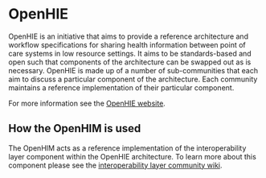 # OpenHIE

OpenHIE is an initiative that aims to provide a reference architecture and workflow specifications for sharing health information between point of care systems in low resource settings. It aims to be standards-based and open such that components of the architecture can be swapped out as is necessary. OpenHIE is made up of a number of sub-communities that each aim to discuss a particular component of the architecture. Each community maintains a reference implementation of their particular component.

For more information see the [OpenHIE website](http://ohie.org/).

## How the OpenHIM is used

The OpenHIM acts as a reference implementation of the interoperability layer component within the OpenHIE architecture. To learn more about this component please see the [interoperability layer community wiki](https://wiki.ohie.org/display/SUB/Interoperability+Layer+Community).
